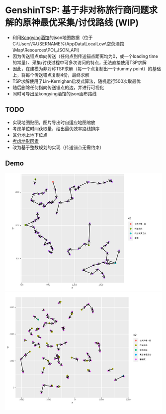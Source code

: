 # GenshinTSP: 基于非对称旅行商问题求解的原神最优采集/讨伐路线 (WIP)
- 利用[Kongying酒馆](https://github.com/kongying-tavern/)的json地图数据（位于C:\Users\\%USERNAME%\AppData\LocalLow\空荧酒馆\Map\Resources\POI_JSON_API）
- 因为传送锚点单向传送（任何点到传送锚点距离均为0，或一个loading time的常量）、采集/讨伐过程中可多次访问的特点，无法直接使用TSP求解
- 因此，在建模为非对称TSP求解（每一个点复制出一个dummy point）的基础上，将每个传送锚点复制4份，最终求解
- TSP求解使用了Lin-Kernighan启发式算法，随机运行500次取最优
- 随后删除任何指向传送锚点的边，并进行可视化
- 同时可导出至kongying酒馆的json画布路线


## TODO
- 实现地图贴图，图片导出时自适应地图缩放
- 考虑单位时间获取量，给出最优效率路线排序
- 区分地上地下位点
- [考虑地形因素](https://github.com/Sam5440/Genshin_Impact_Teleport)
- 改为基于整数规划的实现（传送锚点无需约束）


## Demo
![alt text](image.png)![alt text](image-1.png)

